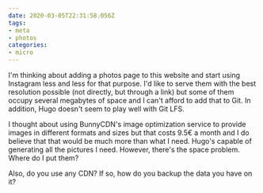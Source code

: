 ```yaml
---
date: 2020-03-05T22:31:58.056Z
tags:
- meta
- photos
categories:
- micro
---
```


I'm thinking about adding a photos page to this website and start using Instagram less and less for that purpose. I'd like to serve them with the best resolution possible (not directly, but through a link) but some of them occupy several megabytes of space and I can't afford to add that to Git. In addition, Hugo doesn't seem to play well with Git LFS.

I thought about using BunnyCDN's image optimization service to provide images in different formats and sizes but that costs 9.5€ a month and I do believe that that would be much more than what I need. Hugo's capable of generating all the pictures I need. However, there's the space problem. Where do I put them?

Also, do you use any CDN? If so, how do you backup the data you have on it?
